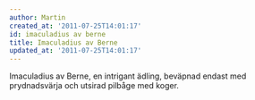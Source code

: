 ```yaml
---
author: Martin
created_at: '2011-07-25T14:01:17'
id: imaculadius av berne
title: Imaculadius av Berne
updated_at: '2011-07-25T14:01:17'
---
```

Imaculadius av Berne, en intrigant ädling, beväpnad endast med prydnadsvärja och utsirad pilbåge med koger.